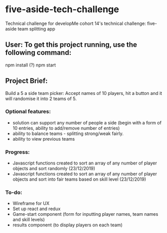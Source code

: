 # five-aside-tech-challenge
Technical challenge for developMe cohort 14's technical challenge: five-aside team splitting app

## User: To get this project running, use the following command:
npm install (?)
npm start 

## Project Brief: 
Build a 5 a side team picker: 
Accept names of 10 players, hit a button and it will randomise it into 2 teams of 5. 

### Optional features: 
- solution can support any number of people a side (begin with a form of 10 entries, ability to add/remove number of entries)
- ability to balance teams - splitting strong/weak fairly. 
- ability to view previous teams 

### Progress: 
- Javascript functions created to sort an array of any number of player objects and sort randomly (23/12/2019)
- Javascript functions created to sort an array of any number of player objects and sort into fair teams based on skill level (23/12/2019)

### To-do: 
- Wireframe for UX
- Set up react and redux
- Game-start component (form for inputting player names, team names and skill levels)
- results component (to display players on each team) 


